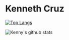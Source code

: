 # Kenneth Cruz

[![Top Langs](https://github-readme-stats.vercel.app/api/top-langs/?username=knnyczr&layout=compact)](https://github.com/knnyczr/github-readme-stats)

![Kenny's github stats](https://github-readme-stats.vercel.app/api?username=knnyczr&show_icons=true&theme=dark)
